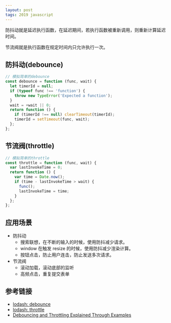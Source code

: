 ```yaml
---
layout: post
tags: 2019 javascript
---
```


防抖动就是延迟执行函数，在延迟期间，若执行函数被重新调用，则重新计算延迟时间。

节流阀就是执行函数在规定时间内只允许执行一次。

## 防抖动(debounce)

```javascript
// 模拟简单的debounce
const debounce = function (func, wait) {
  let timerId = null;
  if (typeof func !== 'function') {
    throw new TypeError('Expected a function');
  }
  wait = +wait || 0;
  return function () {
    if (timerId !== null) clearTimeout(timerId);
    timerId = setTimeout(func, wait);
  };
};
```

## 节流阀(throttle)

```js
// 模拟简单的throttle
const throttle = function (func, wait) {
  var lastInvokeTime = 0;
  return function () {
    var time = Date.now();
    if (time - lastInvokeTime > wait) {
      func();
      lastInvokeTime = time;
    }
  };
};
```

## 应用场景

- 防抖动
  - 搜索联想，在不断的输入的时候，使用防抖减少请求。
  - window 在触发 resize 的时候，使用防抖减少渲染计算。
  - 按钮点击，防止用户连击，防止发送多次请求。
- 节流阀
  - 滚动加载，滚动底部的监听
  - 高频点击，重复提交表单

## 参考链接

- [lodash: debounce](https://github.com/lodash/lodash/blob/master/debounce.js)
- [lodash: throttle](https://github.com/lodash/lodash/blob/master/throttle.js)
- [Debouncing and Throttling Explained Through Examples](https://css-tricks.com/debouncing-throttling-explained-examples/)
